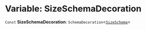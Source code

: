 # Variable: SizeSchemaDecoration

`Const` **SizeSchemaDecoration**: `SchemaDecoration`<[`SizeSchema`](/auto-docs/playground-react/interfaces/SizeSchema-1.md)>
